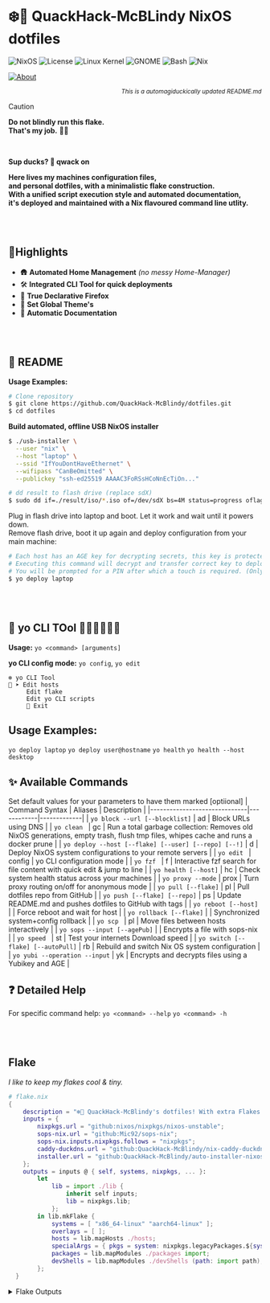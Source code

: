 # ❄️🦆 **QuackHack-McBLindy NixOS dotfiles** <br>

![NixOS](https://img.shields.io/badge/NixOS-25.05-blue) ![License](https://img.shields.io/badge/license-MIT-black) ![Linux Kernel](https://img.shields.io/badge/Linux-6.12.25-red) ![GNOME](https://img.shields.io/badge/GNOME-47%2E4-purple) ![Bash](https://img.shields.io/badge/bash-5.2.21-red) ![Nix](https://img.shields.io/badge/Nix-2.28.3-blue)

[![About](https://img.shields.io/github/sponsors/QuackHack-McBlindy?logo=githubsponsors&label=?&style=flat&labelColor=ff1493&logoColor=fff&color=rgba(234,74,170,0.5) "")](https://github.com/sponsors/QuackHack-McBlindy)<div align="right"><sub>

_This is a automagiduckically updated README.md_

</sub></div> 


> [!CAUTION]
> __Do not blindly run this flake.__ <br>
> **That's my job.** 🧑‍🦯
<br>

__Sup ducks? 🦆 qwack on__ <br>

__Here lives my machines configuration files,__ <br>
__and personal dotfiles, with a minimalistic flake construction.__  <br>
__With a unified script execution style and automated documentation,__ <br>
__it's deployed and maintained with a Nix flavoured command line utlity.__ <br> <br>

<br>

## **📌Highlights**

- 🛖 **Automated Home Management** *(no messy Home-Manager)*
- 🛠️ **Integrated CLI Tool for quick deployments**
- 🦊 **True Declarative Firefox**
- 🎨 **Set Global Theme's**
- 📝 **Automatic Documentation**


<br><br>

## **📜 README**

**Usage Examples:**

```bash
# Clone repository
$ git clone https://github.com/QuackHack-McBlindy/dotfiles.git
$ cd dotfiles
``` 

**Build automated, offline USB NixOS installer** 

```bash
$ ./usb-installer \
  --user "nix" \
  --host "laptop" \
  --ssid "IfYouDontHaveEthernet" \
  --wifipass "CanBeOmitted" \
  --publickey "ssh-ed25519 AAAAC3FoRSsHCoNnEcTiOn..."
``` 

```bash
# dd result to flash drive (replace sdX)
$ sudo dd if=./result/iso/*.iso of=/dev/sdX bs=4M status=progress oflag=sync
``` 

Plug in flash drive into laptop and boot. Let it work and wait until it powers down.  
Remove flash drive, boot it up again and deploy configuration from your main machine:

```bash
# Each host has an AGE key for decrypting secrets, this key is protected by a Yubikey.
# Executing this command will decrypt and transfer correct key to deployed host.
# You will be prompted for a PIN after which a touch is required. (Only needed first deployment)
$ yo deploy laptop
```

<br><br>

<!-- YO_DOCS_START -->
## 🚀 **yo CLI TOol 🦆🦆🦆🦆🦆🦆**
**Usage:** `yo <command> [arguments]`  

**yo CLI config mode:** `yo config`, `yo edit` 

``` 
❄️ yo CLI Tool
🦆 ➤ Edit hosts
     Edit flake
     Edit yo CLI scripts
     🚫 Exit
``` 

## **Usage Examples:**
`yo deploy laptop`
`yo deploy user@hostname`
`yo health`
`yo health --host desktop` 

## ✨ Available Commands
Set default values for your parameters to have them marked [optiional]
| Command Syntax               | Aliases    | Description |
|------------------------------|------------|-------------|
| `yo block --url [--blocklist]` | ad | Block URLs using DNS |
| `yo clean ` | gc | Run a total garbage collection: Removes old NixOS generations, empty trash, flush tmp files, whipes cache and runs a docker prune |
| `yo deploy --host [--flake] [--user] [--repo] [--!]` | d | Deploy NixOS system configurations to your remote servers |
| `yo edit ` | config | yo CLI configuration mode |
| `yo fzf ` | f | Interactive fzf search for file content with quick edit & jump to line |
| `yo health [--host]` | hc | Check system health status across your machines |
| `yo proxy --mode` | prox | Turn proxy routing on/off for anonymous mode |
| `yo pull [--flake]` | pl | Pull dotfiles repo from GitHub |
| `yo push [--flake] [--repo]` | ps | Update README.md and pushes dotfiles to GitHub with tags |
| `yo reboot [--host]` |  | Force reboot and wait for host |
| `yo rollback [--flake]` |  | Synchronized system+config rollback |
| `yo scp ` | pl | Move files between hosts interactively |
| `yo sops --input [--agePub]` |  | Encrypts a file with sops-nix |
| `yo speed ` | st | Test your internets Download speed |
| `yo switch [--flake] [--autoPull]` | rb | Rebuild and switch Nix OS system configuration |
| `yo yubi --operation --input` | yk | Encrypts and decrypts files using a Yubikey and AGE |
## ❓ Detailed Help
For specific command help: 
`yo <command> --help`
`yo <command> -h`
<!-- YO_DOCS_END -->


<br><br>

## **Flake**

*I like to keep my flakes cool & tiny.*

<!-- FLAKE_START -->
```nix
# flake.nix
{ 
    description = "❄️🦆 QuackHack-McBlindy's dotfiles! With extra Flakes.";
    inputs = {
        nixpkgs.url = "github:nixos/nixpkgs/nixos-unstable";        
        sops-nix.url = "github:Mic92/sops-nix";
        sops-nix.inputs.nixpkgs.follows = "nixpkgs";  
        caddy-duckdns.url = "github:QuackHack-McBlindy/nix-caddy-duckdns";
        installer.url = "github:QuackHack-McBlindy/auto-installer-nixos";
    };
    outputs = inputs @ { self, systems, nixpkgs, ... }:
        let
            lib = import ./lib {
                inherit self inputs;
                lib = nixpkgs.lib;      
            };                   
        in lib.mkFlake {
            systems = [ "x86_64-linux" "aarch64-linux" ]; 
            overlays = [ ];
            hosts = lib.mapHosts ./hosts;
            specialArgs = { pkgs = system: nixpkgs.legacyPackages.${system}; };
            packages = lib.mapModules ./packages import;
            devShells = lib.mapModules ./devShells (path: import path);     
        };             
  }
```
<!-- FLAKE_END -->


<details><summary>
Flake Outputs
</summary>

  <!-- TREE_START -->
```nix
git+file:///home/pungkula/dotfiles
├───devShells
│   ├───aarch64-linux
│   │   ├───android omitted (use '--all-systems' to show)
│   │   ├───go omitted (use '--all-systems' to show)
│   │   ├───java omitted (use '--all-systems' to show)
│   │   ├───node omitted (use '--all-systems' to show)
│   │   ├───python omitted (use '--all-systems' to show)
│   │   └───rust omitted (use '--all-systems' to show)
│   └───x86_64-linux
│       ├───android: development environment 'nix-shell'
│       ├───go: development environment 'nix-shell'
│       ├───java: development environment 'nix-shell'
│       ├───node: development environment 'nix-shell'
│       ├───python: development environment 'nix-shell'
│       └───rust: development environment 'nix-shell'
├───nixosConfigurations
│   ├───desktop: NixOS configuration
│   ├───homie: NixOS configuration
│   ├───installer: NixOS configuration
│   ├───laptop: NixOS configuration
│   └───nasty: NixOS configuration
└───packages
    ├───aarch64-linux
    │   ├───health omitted (use '--all-systems' to show)
    │   ├───installer omitted (use '--all-systems' to show)
    │   ├───say omitted (use '--all-systems' to show)
    │   └───tv omitted (use '--all-systems' to show)
    └───x86_64-linux
        ├───health: package 'health'
        ├───installer: package 'nixos-auto-installer-24.05.20240406.ff0dbd9-x86_64-linux.iso'
        ├───say: package 'say'
        └───tv: package 'tv'
```
  <!-- TREE_END -->

</details>


